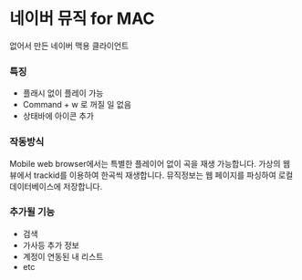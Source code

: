 # 네이버 뮤직 for MAC 
없어서 만든 네이버 맥용 클라이언트

### 특징
 - 플래시 없이 플레이 가능
 - Command + w 로 꺼질 일 없음
 - 상태바에 아이콘 추가

### 작동방식
Mobile web browser에서는 특별한 플레이어 없이 곡을 재생 가능합니다. 
가상의 웹뷰에서 trackid를 이용하여 한곡씩 재생합니다. 
뮤직정보는 웹 페이지를 파싱하여 로컬 데이터베이스에 저장합니다.

### 추가될 기능
 - 검색
 - 가사등 추가 정보
 - 계정이 연동된 내 리스트
 - etc
 
